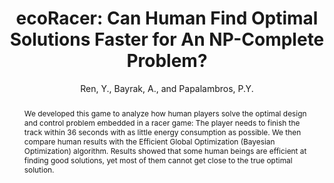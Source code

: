 ---
layout: project
title:  "ecoRacer: Can Human Find Optimal Solutions Faster for An NP-Complete Problem?"
author: Ren, Y., Bayrak, A., and Papalambros, P.Y.
authorlink:
categories: project-crowdsourcing
publishdate: 2015
image: _images/ecoracer/image.png
summaryimg: _images/ecoracer/summaryimg.png
abstract: "We developed this game to analyze how human players solve
the optimal design and control problem embedded in a racer game: The player needs to finish
the track within 36 seconds with as little energy consumption as possible. We then compare human results
with the Efficient Global Optimization (Bayesian Optimization) algorithm. Results showed that some human
beings are efficient at finding good solutions, yet most of them cannot get close to the true optimal solution."
url: ecoracer.herokuapp.com
paper: _papers/jmd2016ecoracer.pdf
---